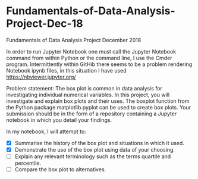 # Fundamentals-of-Data-Analysis-Project-Dec-18
Fundamentals of Data Analysis Project December 2018

In order to run Jupyter Notebook one must call the Jupyter Notebook command from within Python or the command line, I use the Cmder program. Intermittently within GitHib there seems to be a problem rendering Notebook ipynb files, in this situation I have used https://nbviewer.jupyter.org/

Problem statement:
The box plot is common in data analysis for investigating individual numerical variables.
In this project, you will investigate and explain box plots and their uses. The boxplot
function from the Python package matplotlib.pyplot can be used to create box plots.
Your submission should be in the form of a repository containing a Jupyter notebook in
which you detail your findings. 

In my notebook, I will attempt to:
- [x] Summarise the history of the box plot and situations in which it used.
- [x] Demonstrate the use of the box plot using data of your choosing.
- [ ] Explain any relevant terminology such as the terms quartile and percentile.
- [ ] Compare the box plot to alternatives.
